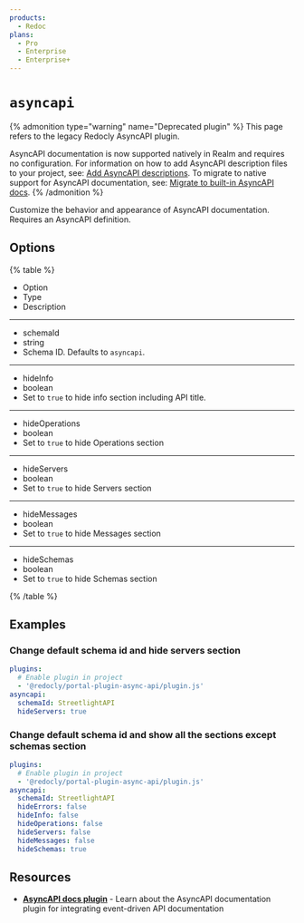 ```yaml
---
products:
  - Redoc
plans:
  - Pro
  - Enterprise
  - Enterprise+
---
```

# `asyncapi`

{% admonition type="warning" name="Deprecated plugin" %}
This page refers to the legacy Redocly AsyncAPI plugin.

AsyncAPI documentation is now supported natively in Realm and requires no configuration.
For information on how to add AsyncAPI description files to your project, see: [Add AsyncAPI descriptions](../content/api-docs/add-asyncapi-docs.md).
To migrate to native support for AsyncAPI documentation, see: [Migrate to built-in AsyncAPI docs](../content/api-docs/add-asyncapi-docs-deprecated-plugin.md#migrate-to-built-in-asyncapi-docs).
{% /admonition %}

Customize the behavior and appearance of AsyncAPI documentation.
Requires an AsyncAPI definition.

## Options

{% table %}

- Option
- Type
- Description

---

- schemaId
- string
- Schema ID.
  Defaults to `asyncapi`.

---

- hideInfo
- boolean
- Set to `true` to hide info section including API title.

---

- hideOperations
- boolean
- Set to `true` to hide Operations section

---

- hideServers
- boolean
- Set to `true` to hide Servers section

---

- hideMessages
- boolean
- Set to `true` to hide Messages section

---

- hideSchemas
- boolean
- Set to `true` to hide Schemas section

{% /table %}

## Examples

### Change default schema id and hide servers section

```yaml
plugins:
  # Enable plugin in project
  - '@redocly/portal-plugin-async-api/plugin.js'
asyncapi:
  schemaId: StreetlightAPI
  hideServers: true
```

### Change default schema id and show all the sections except schemas section

```yaml
plugins:
  # Enable plugin in project
  - '@redocly/portal-plugin-async-api/plugin.js'
asyncapi:
  schemaId: StreetlightAPI
  hideErrors: false
  hideInfo: false
  hideOperations: false
  hideServers: false
  hideMessages: false
  hideSchemas: true
```

## Resources

- **[AsyncAPI docs plugin](../content/api-docs/add-asyncapi-docs-deprecated-plugin.md)** - Learn about the AsyncAPI documentation plugin for integrating event-driven API documentation

